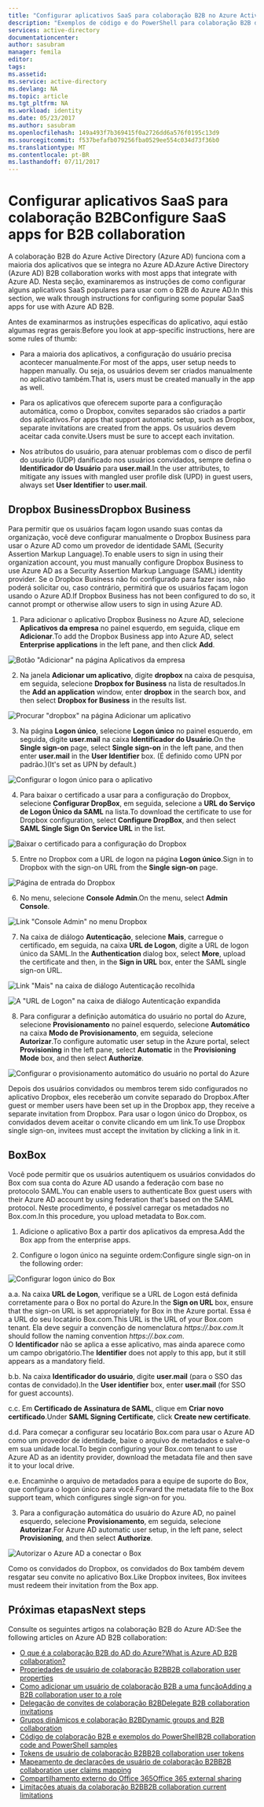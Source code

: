 ```yaml
---
title: "Configurar aplicativos SaaS para colaboração B2B no Azure Active Directory | Microsoft Docs"
description: "Exemplos de código e do PowerShell para colaboração B2B do Azure Active Directory"
services: active-directory
documentationcenter: 
author: sasubram
manager: femila
editor: 
tags: 
ms.assetid: 
ms.service: active-directory
ms.devlang: NA
ms.topic: article
ms.tgt_pltfrm: NA
ms.workload: identity
ms.date: 05/23/2017
ms.author: sasubram
ms.openlocfilehash: 149a493f7b369415f0a2726dd6a576f0195c13d9
ms.sourcegitcommit: f537befafb079256fba0529ee554c034d73f36b0
ms.translationtype: MT
ms.contentlocale: pt-BR
ms.lasthandoff: 07/11/2017
---
```

# <a name="configure-saas-apps-for-b2b-collaboration"></a><span data-ttu-id="9fb9b-103">Configurar aplicativos SaaS para colaboração B2B</span><span class="sxs-lookup"><span data-stu-id="9fb9b-103">Configure SaaS apps for B2B collaboration</span></span>

<span data-ttu-id="9fb9b-104">A colaboração B2B do Azure Active Directory (Azure AD) funciona com a maioria dos aplicativos que se integra no Azure AD.</span><span class="sxs-lookup"><span data-stu-id="9fb9b-104">Azure Active Directory (Azure AD) B2B collaboration works with most apps that integrate with Azure AD.</span></span> <span data-ttu-id="9fb9b-105">Nesta seção, examinaremos as instruções de como configurar alguns aplicativos SaaS populares para usar com o B2B do Azure AD.</span><span class="sxs-lookup"><span data-stu-id="9fb9b-105">In this section, we walk through instructions for configuring some popular SaaS apps for use with Azure AD B2B.</span></span>

<span data-ttu-id="9fb9b-106">Antes de examinarmos as instruções específicas do aplicativo, aqui estão algumas regras gerais:</span><span class="sxs-lookup"><span data-stu-id="9fb9b-106">Before you look at app-specific instructions, here are some rules of thumb:</span></span>

* <span data-ttu-id="9fb9b-107">Para a maioria dos aplicativos, a configuração do usuário precisa acontecer manualmente.</span><span class="sxs-lookup"><span data-stu-id="9fb9b-107">For most of the apps, user setup needs to happen manually.</span></span> <span data-ttu-id="9fb9b-108">Ou seja, os usuários devem ser criados manualmente no aplicativo também.</span><span class="sxs-lookup"><span data-stu-id="9fb9b-108">That is, users must be created manually in the app as well.</span></span>

* <span data-ttu-id="9fb9b-109">Para os aplicativos que oferecem suporte para a configuração automática, como o Dropbox, convites separados são criados a partir dos aplicativos.</span><span class="sxs-lookup"><span data-stu-id="9fb9b-109">For apps that support automatic setup, such as Dropbox, separate invitations are created from the apps.</span></span> <span data-ttu-id="9fb9b-110">Os usuários devem aceitar cada convite.</span><span class="sxs-lookup"><span data-stu-id="9fb9b-110">Users must be sure to accept each invitation.</span></span>

* <span data-ttu-id="9fb9b-111">Nos atributos do usuário, para atenuar problemas com o disco de perfil do usuário (UDP) danificado nos usuários convidados, sempre defina o **Identificador do Usuário** para **user.mail**.</span><span class="sxs-lookup"><span data-stu-id="9fb9b-111">In the user attributes, to mitigate any issues with mangled user profile disk (UPD) in guest users, always set **User Identifier** to **user.mail**.</span></span>


## <a name="dropbox-business"></a><span data-ttu-id="9fb9b-112">Dropbox Business</span><span class="sxs-lookup"><span data-stu-id="9fb9b-112">Dropbox Business</span></span>

<span data-ttu-id="9fb9b-113">Para permitir que os usuários façam logon usando suas contas da organização, você deve configurar manualmente o Dropbox Business para usar o Azure AD como um provedor de identidade SAML (Security Assertion Markup Language).</span><span class="sxs-lookup"><span data-stu-id="9fb9b-113">To enable users to sign in using their organization account, you must manually configure Dropbox Business to use Azure AD as a Security Assertion Markup Language (SAML) identity provider.</span></span> <span data-ttu-id="9fb9b-114">Se o Dropbox Business não foi configurado para fazer isso, não poderá solicitar ou, caso contrário, permitirá que os usuários façam logon usando o Azure AD.</span><span class="sxs-lookup"><span data-stu-id="9fb9b-114">If Dropbox Business has not been configured to do so, it cannot prompt or otherwise allow users to sign in using Azure AD.</span></span>

1. <span data-ttu-id="9fb9b-115">Para adicionar o aplicativo Dropbox Business no Azure AD, selecione **Aplicativos da empresa** no painel esquerdo, em seguida, clique em **Adicionar**.</span><span class="sxs-lookup"><span data-stu-id="9fb9b-115">To add the Dropbox Business app into Azure AD, select **Enterprise applications** in the left pane, and then click **Add**.</span></span>

  ![Botão "Adicionar" na página Aplicativos da empresa](media/active-directory-b2b-configure-saas-apps/add-dropbox.png)

2. <span data-ttu-id="9fb9b-117">Na janela **Adicionar um aplicativo**, digite **dropbox** na caixa de pesquisa, em seguida, selecione **Dropbox for Business** na lista de resultados.</span><span class="sxs-lookup"><span data-stu-id="9fb9b-117">In the **Add an application** window, enter **dropbox** in the search box, and then select **Dropbox for Business** in the results list.</span></span>

  ![Procurar "dropbox" na página Adicionar um aplicativo](media/active-directory-b2b-configure-saas-apps/add-app-dialog.png)

3. <span data-ttu-id="9fb9b-119">Na página **Logon único**, selecione **Logon único** no painel esquerdo, em seguida, digite **user.mail** na caixa **Identificador do Usuário**.</span><span class="sxs-lookup"><span data-stu-id="9fb9b-119">On the **Single sign-on** page, select **Single sign-on** in the left pane, and then enter **user.mail** in the **User Identifier** box.</span></span> <span data-ttu-id="9fb9b-120">(É definido como UPN por padrão.)</span><span class="sxs-lookup"><span data-stu-id="9fb9b-120">(It's set as UPN by default.)</span></span>

  ![Configurar o logon único para o aplicativo](media/active-directory-b2b-configure-saas-apps/configure-app-sso.png)

4. <span data-ttu-id="9fb9b-122">Para baixar o certificado a usar para a configuração do Dropbox, selecione **Configurar DropBox**, em seguida, selecione a **URL do Serviço de Logon Único da SAML** na lista.</span><span class="sxs-lookup"><span data-stu-id="9fb9b-122">To download the certificate to use for Dropbox configuration, select **Configure DropBox**, and then select **SAML Single Sign On Service URL** in the list.</span></span>

  ![Baixar o certificado para a configuração do Dropbox](media/active-directory-b2b-configure-saas-apps/download-certificate.png)

5. <span data-ttu-id="9fb9b-124">Entre no Dropbox com a URL de logon na página **Logon único**.</span><span class="sxs-lookup"><span data-stu-id="9fb9b-124">Sign in to Dropbox with the sign-on URL from the **Single sign-on** page.</span></span>

  ![Página de entrada do Dropbox](media/active-directory-b2b-configure-saas-apps/sign-in-to-dropbox.png)

6. <span data-ttu-id="9fb9b-126">No menu, selecione **Console Admin**.</span><span class="sxs-lookup"><span data-stu-id="9fb9b-126">On the menu, select **Admin Console**.</span></span>

  ![Link "Console Admin" no menu Dropbox](media/active-directory-b2b-configure-saas-apps/dropbox-menu.png)

7. <span data-ttu-id="9fb9b-128">Na caixa de diálogo **Autenticação**, selecione **Mais**, carregue o certificado, em seguida, na caixa **URL de Logon**, digite a URL de logon único da SAML.</span><span class="sxs-lookup"><span data-stu-id="9fb9b-128">In the **Authentication** dialog box, select **More**, upload the certificate and then, in the **Sign in URL** box, enter the SAML single sign-on URL.</span></span>

  ![Link "Mais" na caixa de diálogo Autenticação recolhida](media/active-directory-b2b-configure-saas-apps/dropbox-auth-01.png)

  ![A "URL de Logon" na caixa de diálogo Autenticação expandida](media/active-directory-b2b-configure-saas-apps/paste-single-sign-on-URL.png)

8. <span data-ttu-id="9fb9b-131">Para configurar a definição automática do usuário no portal do Azure, selecione **Provisionamento** no painel esquerdo, selecione **Automático** na caixa **Modo de Provisionamento**, em seguida, selecione **Autorizar**.</span><span class="sxs-lookup"><span data-stu-id="9fb9b-131">To configure automatic user setup in the Azure portal, select **Provisioning** in the left pane, select **Automatic** in the **Provisioning Mode** box, and then select **Authorize**.</span></span>

  ![Configurar o provisionamento automático do usuário no portal do Azure](media/active-directory-b2b-configure-saas-apps/set-up-automatic-provisioning.png)

<span data-ttu-id="9fb9b-133">Depois dos usuários convidados ou membros terem sido configurados no aplicativo Dropbox, eles receberão um convite separado do Dropbox.</span><span class="sxs-lookup"><span data-stu-id="9fb9b-133">After guest or member users have been set up in the Dropbox app, they receive a separate invitation from Dropbox.</span></span> <span data-ttu-id="9fb9b-134">Para usar o logon único do Dropbox, os convidados devem aceitar o convite clicando em um link.</span><span class="sxs-lookup"><span data-stu-id="9fb9b-134">To use Dropbox single sign-on, invitees must accept the invitation by clicking a link in it.</span></span>

## <a name="box"></a><span data-ttu-id="9fb9b-135">Box</span><span class="sxs-lookup"><span data-stu-id="9fb9b-135">Box</span></span>
<span data-ttu-id="9fb9b-136">Você pode permitir que os usuários autentiquem os usuários convidados do Box com sua conta do Azure AD usando a federação com base no protocolo SAML.</span><span class="sxs-lookup"><span data-stu-id="9fb9b-136">You can enable users to authenticate Box guest users with their Azure AD account by using federation that's based on the SAML protocol.</span></span> <span data-ttu-id="9fb9b-137">Neste procedimento, é possível carregar os metadados no Box.com.</span><span class="sxs-lookup"><span data-stu-id="9fb9b-137">In this procedure, you upload metadata to Box.com.</span></span>

1. <span data-ttu-id="9fb9b-138">Adicione o aplicativo Box a partir dos aplicativos da empresa.</span><span class="sxs-lookup"><span data-stu-id="9fb9b-138">Add the Box app from the enterprise apps.</span></span>

2. <span data-ttu-id="9fb9b-139">Configure o logon único na seguinte ordem:</span><span class="sxs-lookup"><span data-stu-id="9fb9b-139">Configure single sign-on in the following order:</span></span>

  ![Configurar logon único do Box](media/active-directory-b2b-configure-saas-apps/configure-box-sso.png)

 <span data-ttu-id="9fb9b-141">a.</span><span class="sxs-lookup"><span data-stu-id="9fb9b-141">a.</span></span> <span data-ttu-id="9fb9b-142">Na caixa **URL de Logon**, verifique se a URL de Logon está definida corretamente para o Box no portal do Azure.</span><span class="sxs-lookup"><span data-stu-id="9fb9b-142">In the **Sign on URL** box, ensure that the sign-on URL is set appropriately for Box in the Azure portal.</span></span> <span data-ttu-id="9fb9b-143">Essa é a URL do seu locatário Box.com.</span><span class="sxs-lookup"><span data-stu-id="9fb9b-143">This URL is the URL of your Box.com tenant.</span></span> <span data-ttu-id="9fb9b-144">Ela deve seguir a convenção de nomenclatura *https://.box.com*.</span><span class="sxs-lookup"><span data-stu-id="9fb9b-144">It should follow the naming convention *https://.box.com*.</span></span>  
 <span data-ttu-id="9fb9b-145">O **Identificador** não se aplica a esse aplicativo, mas ainda aparece como um campo obrigatório.</span><span class="sxs-lookup"><span data-stu-id="9fb9b-145">The **Identifier** does not apply to this app, but it still appears as a mandatory field.</span></span>

 <span data-ttu-id="9fb9b-146">b.</span><span class="sxs-lookup"><span data-stu-id="9fb9b-146">b.</span></span> <span data-ttu-id="9fb9b-147">Na caixa **Identificador do usuário**, digite **user.mail** (para o SSO das contas de convidado).</span><span class="sxs-lookup"><span data-stu-id="9fb9b-147">In the **User identifier** box, enter **user.mail** (for SSO for guest accounts).</span></span>

 <span data-ttu-id="9fb9b-148">c.</span><span class="sxs-lookup"><span data-stu-id="9fb9b-148">c.</span></span> <span data-ttu-id="9fb9b-149">Em **Certificado de Assinatura de SAML**, clique em **Criar novo certificado**.</span><span class="sxs-lookup"><span data-stu-id="9fb9b-149">Under **SAML Signing Certificate**, click **Create new certificate**.</span></span>

 <span data-ttu-id="9fb9b-150">d.</span><span class="sxs-lookup"><span data-stu-id="9fb9b-150">d.</span></span> <span data-ttu-id="9fb9b-151">Para começar a configurar seu locatário Box.com para usar o Azure AD como um provedor de identidade, baixe o arquivo de metadados e salve-o em sua unidade local.</span><span class="sxs-lookup"><span data-stu-id="9fb9b-151">To begin configuring your Box.com tenant to use Azure AD as an identity provider, download the metadata file and then save it to your local drive.</span></span>

 <span data-ttu-id="9fb9b-152">e.</span><span class="sxs-lookup"><span data-stu-id="9fb9b-152">e.</span></span> <span data-ttu-id="9fb9b-153">Encaminhe o arquivo de metadados para a equipe de suporte do Box, que configura o logon único para você.</span><span class="sxs-lookup"><span data-stu-id="9fb9b-153">Forward the metadata file to the Box support team, which configures single sign-on for you.</span></span>

3. <span data-ttu-id="9fb9b-154">Para a configuração automática do usuário do Azure AD, no painel esquerdo, selecione **Provisionamento**, em seguida, selecione **Autorizar**.</span><span class="sxs-lookup"><span data-stu-id="9fb9b-154">For Azure AD automatic user setup, in the left pane, select **Provisioning**, and then select **Authorize**.</span></span>

  ![Autorizar o Azure AD a conectar o Box](media/active-directory-b2b-configure-saas-apps/auth-azure-ad-to-connect-to-box.png)

<span data-ttu-id="9fb9b-156">Como os convidados do Dropbox, os convidados do Box também devem resgatar seu convite no aplicativo Box.</span><span class="sxs-lookup"><span data-stu-id="9fb9b-156">Like Dropbox invitees, Box invitees must redeem their invitation from the Box app.</span></span>

## <a name="next-steps"></a><span data-ttu-id="9fb9b-157">Próximas etapas</span><span class="sxs-lookup"><span data-stu-id="9fb9b-157">Next steps</span></span>

<span data-ttu-id="9fb9b-158">Consulte os seguintes artigos na colaboração B2B do Azure AD:</span><span class="sxs-lookup"><span data-stu-id="9fb9b-158">See the following articles on Azure AD B2B collaboration:</span></span>

* [<span data-ttu-id="9fb9b-159">O que é a colaboração B2B do AD do Azure?</span><span class="sxs-lookup"><span data-stu-id="9fb9b-159">What is Azure AD B2B collaboration?</span></span>](active-directory-b2b-what-is-azure-ad-b2b.md)
* [<span data-ttu-id="9fb9b-160">Propriedades de usuário de colaboração B2B</span><span class="sxs-lookup"><span data-stu-id="9fb9b-160">B2B collaboration user properties</span></span>](active-directory-b2b-user-properties.md)
* [<span data-ttu-id="9fb9b-161">Como adicionar um usuário de colaboração B2B a uma função</span><span class="sxs-lookup"><span data-stu-id="9fb9b-161">Adding a B2B collaboration user to a role</span></span>](active-directory-b2b-add-guest-to-role.md)
* [<span data-ttu-id="9fb9b-162">Delegação de convites de colaboração B2B</span><span class="sxs-lookup"><span data-stu-id="9fb9b-162">Delegate B2B collaboration invitations</span></span>](active-directory-b2b-delegate-invitations.md)
* [<span data-ttu-id="9fb9b-163">Grupos dinâmicos e colaboração B2B</span><span class="sxs-lookup"><span data-stu-id="9fb9b-163">Dynamic groups and B2B collaboration</span></span>](active-directory-b2b-dynamic-groups.md)
* [<span data-ttu-id="9fb9b-164">Código de colaboração B2B e exemplos do PowerShell</span><span class="sxs-lookup"><span data-stu-id="9fb9b-164">B2B collaboration code and PowerShell samples</span></span>](active-directory-b2b-code-samples.md)
* [<span data-ttu-id="9fb9b-165">Tokens de usuário de colaboração B2B</span><span class="sxs-lookup"><span data-stu-id="9fb9b-165">B2B collaboration user tokens</span></span>](active-directory-b2b-user-token.md)
* [<span data-ttu-id="9fb9b-166">Mapeamento de declarações de usuário de colaboração B2B</span><span class="sxs-lookup"><span data-stu-id="9fb9b-166">B2B collaboration user claims mapping</span></span>](active-directory-b2b-claims-mapping.md)
* [<span data-ttu-id="9fb9b-167">Compartilhamento externo do Office 365</span><span class="sxs-lookup"><span data-stu-id="9fb9b-167">Office 365 external sharing</span></span>](active-directory-b2b-o365-external-user.md)
* [<span data-ttu-id="9fb9b-168">Limitações atuais da colaboração B2B</span><span class="sxs-lookup"><span data-stu-id="9fb9b-168">B2B collaboration current limitations</span></span>](active-directory-b2b-current-limitations.md)
